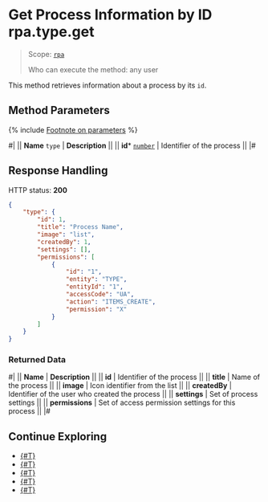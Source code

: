 # Get Process Information by ID rpa.type.get

> Scope: [`rpa`](../../../scopes/permissions.md)
>
> Who can execute the method: any user

This method retrieves information about a process by its `id`.

## Method Parameters

{% include [Footnote on parameters](../../../../_includes/required.md) %}

#|
|| **Name**
`type` | **Description** ||
|| **id*** 
[`number`](../../../data-types.md) | Identifier of the process ||
|#

## Response Handling

HTTP status: **200**

```json
{
    "type": {
        "id": 1,
        "title": "Process Name",
        "image": "list",
        "createdBy": 1,
        "settings": [],
        "permissions": [
            {
                "id": "1",
                "entity": "TYPE",
                "entityId": "1",
                "accessCode": "UA",
                "action": "ITEMS_CREATE",
                "permission": "X"
            }
        ]
    }
}
```

### Returned Data

#|
|| **Name** | **Description** ||
|| **id** | Identifier of the process ||
|| **title** | Name of the process ||
|| **image** | Icon identifier from the list ||
|| **createdBy** | Identifier of the user who created the process ||
|| **settings** | Set of process settings ||
|| **permissions** | Set of access permission settings for this process ||
|#

## Continue Exploring

- [{#T}](./index.md)
- [{#T}](./rpa-type-add.md)
- [{#T}](./rpa-type-update.md)
- [{#T}](./rpa-type-list.md)
- [{#T}](./rpa-type-delete.md)